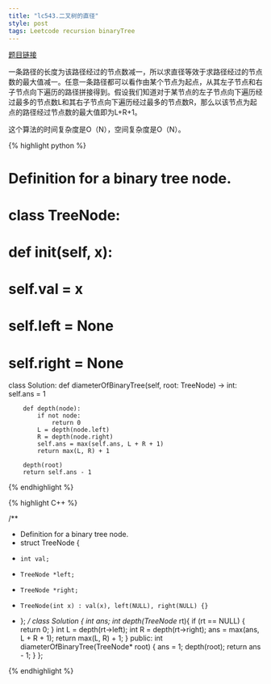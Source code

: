 ```yaml
---
title: "lc543.二叉树的直径"
style: post
tags: Leetcode recursion binaryTree
---
```


[题目链接](https://leetcode-cn.com/problems/diameter-of-binary-tree/)

一条路径的长度为该路径经过的节点数减一，所以求直径等效于求路径经过的节点数的最大值减一。任意一条路径都可以看作由某个节点为起点，从其左子节点和右子节点向下遍历的路径拼接得到。假设我们知道对于某节点的左子节点向下遍历经过最多的节点数L和其右子节点向下遍历经过最多的节点数R，那么以该节点为起点的路径经过节点数的最大值即为L+R+1。

这个算法的时间复杂度是O（N），空间复杂度是O（N）。

{% highlight python %}

# Definition for a binary tree node.
# class TreeNode:
#     def __init__(self, x):
#         self.val = x
#         self.left = None
#         self.right = None

class Solution:
    def diameterOfBinaryTree(self, root: TreeNode) -> int:
        self.ans = 1

        def depth(node):
            if not node:
                return 0
            L = depth(node.left)
            R = depth(node.right)
            self.ans = max(self.ans, L + R + 1)
            return max(L, R) + 1
        
        depth(root)
        return self.ans - 1

{% endhighlight %}

{% highlight C++ %}

/**
 * Definition for a binary tree node.
 * struct TreeNode {
 *     int val;
 *     TreeNode *left;
 *     TreeNode *right;
 *     TreeNode(int x) : val(x), left(NULL), right(NULL) {}
 * };
 */
class Solution {
    int ans;
    int depth(TreeNode* rt){
        if (rt == NULL) {
            return 0;
        }
        int L = depth(rt->left);
        int R = depth(rt->right);
        ans = max(ans, L + R + 1);
        return max(L, R) + 1;
    }
public:
    int diameterOfBinaryTree(TreeNode* root) {
        ans = 1;
        depth(root);
        return ans - 1;
    }
};

{% endhighlight %}
